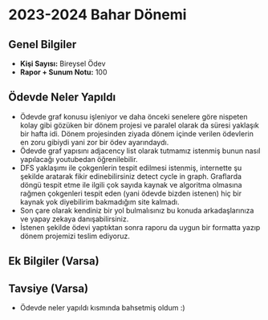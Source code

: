 # 2023-2024 Bahar Dönemi

## Genel Bilgiler
* **Kişi Sayısı:** Bireysel Ödev
* **Rapor + Sunum Notu:** 100

## Ödevde Neler Yapıldı
* Ödevde graf konusu işleniyor ve daha önceki senelere göre nispeten kolay gibi gözüken bir dönem projesi ve paralel olarak da süresi yaklaşık bir hafta idi. Dönem projesinden ziyada dönem içinde verilen ödevlerin en zoru gibiydi yani zor bir ödev ayarındaydı.
* Ödevde graf yapısını adjacency list olarak tutmamız istenmiş bunun nasıl yapılacağı youtubedan öğrenilebilir.
* DFS yaklaşımı ile çokgenlerin tespit edilmesi istenmiş, internette şu şekilde aratarak fikir edinebilirsiniz detect cycle in graph. Graflarda döngü tespit etme ile ilgili çok sayıda kaynak ve algoritma olmasına rağmen çokgenleri tespit eden (yani ödevde bizden istenen) hiç bir kaynak yok diyebilirim bakmadığım site kalmadı.
* Son çare olarak kendiniz bir yol bulmalısınız bu konuda arkadaşlarınıza ve yapay zekaya danışabilirsiniz.
* İstenen şekilde ödevi yaptıktan sonra raporu da uygun bir formatta yazıp dönem projemizi teslim ediyoruz.

## Ek Bilgiler (Varsa)


## Tavsiye (Varsa)
* Ödevde neler yapıldı kısmında bahsetmiş oldum :)
